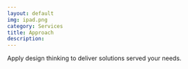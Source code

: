 ```yaml
---
layout: default
img: ipad.png
category: Services
title: Approach
description:
---
```

Apply design thinking to deliver solutions served your needs.

